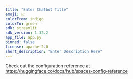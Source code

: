 ```yaml
---
title: "Enter Chatbot Title"
emoji: 📈
colorFrom: indigo
colorTo: green
sdk: streamlit
sdk_version: 1.32.2
app_file: app.py
pinned: false
license: apache-2.0
short_description: "Enter Description Here"
---
```


Check out the configuration reference at https://huggingface.co/docs/hub/spaces-config-reference
